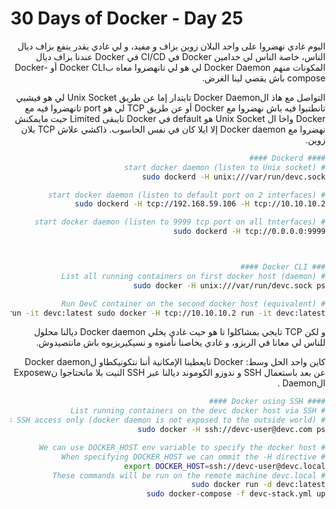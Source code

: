 # 30 Days of Docker - Day 25

<div dir="rtl">

اليوم غادي نهضروا على واحد البلان زوين بزاف و مفيد، و لي غادي يقدر ينفع بزاف ديال الناس، خاصة الناس لي خدامين Docker في CI/CD
في Docker عندنا بزاف ديال المكونات منهم Docker Daemon لي هو لي تانهضروا معاه بDocker CLI أو Docker-compose باش يقضي لينا الغرض.

التواصل مع هاذ الDocker Daemon تايتدار إما عن طريق Unix Socket لي هو فيشيي تانطتبوا فيه باش نهضروا مع Docker أو عن طريق TCP لي هو port تانهضروا فيه مع Docker
واخا ال Unix Socket هو default في Docker تايبقى Limited حيت مايمكنش نهضروا مع Docker daemon إلا ايلا كان في نفس الحاسوب. ذاكشي علاش TCP بلان زوين.

```bash
#### Dockerd #### 
# start docker daemon (listen to Unix socket) 
sudo dockerd -H unix:///var/run/devc.sock 

# start docker daemon (listen to default port on 2 interfaces) 
sudo dockerd -H tcp://192.168.59.106 -H tcp://10.10.10.2 

# start docker daemon (listen to 9999 tcp port on all tnterfaces) 
sudo dockerd -H tcp://0.0.0.0:9999 



### Docker CLI #### 
# List all running containers on first docker host (daemon) 
sudo docker -H unix:///var/run/devc.sock ps 

# Run DevC container on the second docker host (equivalent) 
sudo docker -H tcp://192.168.59.106 run -it devc:latest sudo docker -H tcp://10.10.10.2 run -it devc:latest 
```

و لكن TCP تايجي بمشاكلوا تا هو حيت غادي يخلي Docker daemon ديالنا محلول للناس لي معانا في الريزو، و غادي يخاصنا نأمنوه و نسيكيريزيوه باش مانتصيدوش.
   
كاين واحد الحل وسط: Docker تايعطينا الإمكانية أننا نتكونيكطاو لDocker daemon عن بعد باستعمال SSH و ندوزو الكوموند ديالنا عبر SSH النيت بلا مانحتاجوا نExposew الDaemon
.

```bash
#### Docker using SSH #### 
# List running containers on the devc docker host via SSH 
# This requires SSH access only (docker daemon is not exposed to the outside world) 
sudo docker -H ssh://devc-user@devc.com ps 

# We can use DOCKER_HOST env variable to specify the docker host 
# When specifying DOCKER_HOST we can ommit the -H directive 
export DOCKER_HOST=ssh://devc-user@devc.local 
# These commands will be run on the remote machine devc.local 
sudo docker run -d devc:latest 
sudo docker-compose -f devc-stack.yml up 
```

</div>
